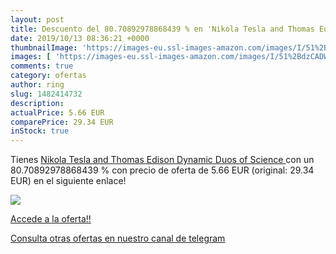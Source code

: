 ```yaml
---
layout: post
title: Descuento del 80.70892978868439 % en 'Nikola Tesla and Thomas Edison  Dynamic '
date: 2019/10/13 08:36:21 +0000
thumbnailImage: 'https://images-eu.ssl-images-amazon.com/images/I/51%2BdzCADWmL._SL200_.jpg'
images: [ 'https://images-eu.ssl-images-amazon.com/images/I/51%2BdzCADWmL._SL200_.jpg' ]
comments: true
category: ofertas
author: ring
slug: 1482414732
description:
actualPrice: 5.66 EUR
comparePrice: 29.34 EUR
inStock: true
---
```


Tienes [Nikola Tesla and Thomas Edison  Dynamic Duos of Science ](https://www.amazon.com/dp/1482414732/?tag=redken08-20) con un 80.70892978868439 % con precio de oferta de 5.66 EUR (original: 29.34 EUR) en el siguiente enlace!

[![](https://images-eu.ssl-images-amazon.com/images/I/51%2BdzCADWmL._SL200_.jpg)](https://www.amazon.com/dp/1482414732/?tag=redken08-20)

[Accede a la oferta!!](https://www.amazon.com/dp/1482414732/?tag=redken08-20)

[Consulta otras ofertas en nuestro canal de telegram](https://t.me/s/ofertas25)

